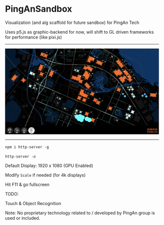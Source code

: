 # PingAnSandbox

Visualization (and alg scaffold for future sandbox) for PingAn Tech

Uses p5.js as graphic-backend for now, will shift to GL driven frameworks for performance (like pixi.js)

-----------

![Screenshot](./screenshot.png)

-----------


`npm i http-server -g`

`http-server -o`

Default Display: 1920 x 1080 (GPU Enabled)

Modify ```Scale``` if needed (for 4k displays)

Hit F11 & go fullscreen


TODO:

Touch & Object Recognition




Note: No proprietary technology related to / developed by PingAn group is used or included. 